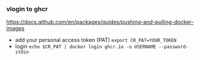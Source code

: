 ### vlogin to ghcr
https://docs.github.com/en/packages/guides/pushing-and-pulling-docker-images

- add your personal access token (PAT) `export CR_PAT=YOUR_TOKEN`
- login `echo $CR_PAT | docker login ghcr.io -u USERNAME --password-stdin`
